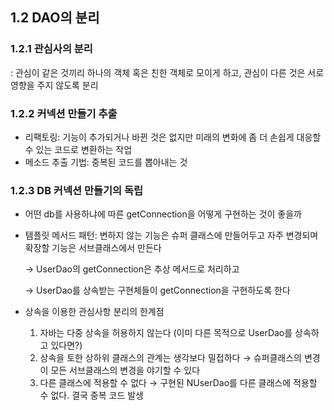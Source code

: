 ## 1.2 DAO의 분리

### 1.2.1 관심사의 분리

:  관심이 같은 것끼리 하나의 객체 혹은 친한 객체로 모이게 하고, 관심이 다른 것은 서로 영향을 주지 않도록 분리

### 1.2.2 커넥션 만들기 추출

- 리팩토링: 기능이 추가되거나 바뀐 것은 없지만 미래의 변화에 좀 더 손쉽게 대응할 수 있는 코드로 변환하는 작업
- 메소드 추출 기법: 중복된 코드를 뽑아내는 것

### 1.2.3 DB 커넥션 만들기의 독립

- 어떤 db를 사용하냐에 따른 getConnection을 어떻게 구현하는 것이 좋을까
- 템플릿 메서드 패턴: 변하지 않는 기능은 슈퍼 클래스에 만들어두고 자주 변경되며 확장할 기능은 서브클래스에서 만든다
    
    → UserDao의 getConnection은 추상 메서드로 처리하고
    
    → UserDao를 상속받는 구현체들이 getConnection을 구현하도록 한다
    
- 상속을 이용한 관심사항 분리의 한계점
    1. 자바는 다중 상속을 허용하지 않는다 (이미 다른 목적으로 UserDao를 상속하고 있다면?)
    2. 상속을 토한 상하위 클래스의 관계는 생각보다 밀접하다 → 슈퍼클래스의 변경이 모든 서브클래스의 변경을 야기할 수 있다
    3. 다른 클래스에 적용할 수 없다 → 구현된 NUserDao를 다른 클래스에 적용할 수 없다. 결국 중복 코드 발생